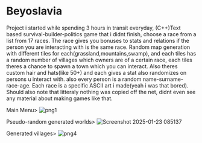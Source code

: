 # Beyoslavia
Project i started while spending 3 hours in transit everyday,
(C++)Text based survival-builder-politics game that i didnt finish, choose a race from a list from 17 races. The race gives you bonuses to stats and relations if the person you are interacting with is the same race. Random map generation with different tiles for each(grassland,mountains,swamp), and each tiles has a random number of villages which owners are of a certain race, each tiles theres a chance to spawn a town which you can interact.
Also theres custom hair and hats(like 50+) and each gives a stat also randomizes on persons u interact with. also every person is a random name-surname-race-age. Each race is a specific ASCII art i made(yeah i was that bored).
Should also note that litteraly nothing was copied off the net, didnt even see any material about making games like that.

Main Menu>
![png1](https://github.com/user-attachments/assets/1ce9545d-2341-4895-a5b0-2e4cf75a9c2e)

Pseudo-random generated worlds>
![Screenshot 2025-01-23 085137](https://github.com/user-attachments/assets/904dbb0c-e3cd-4ac1-b678-3e3095d1aeab)

Generated villages>
![png4](https://github.com/user-attachments/assets/7c035c5c-a9c8-4fe2-a7ef-62f219daebe1)
